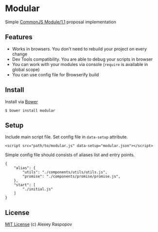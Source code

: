 # Modular

Simple [CommonJS Module/1.1](http://wiki.commonjs.org/wiki/Modules/1.1) proposal implementation

## Features

 * Works in browsers. You don't need to rebuild your project on every change
 * Dev Tools compatibility. You are able to debug your scripts in browser
 * You can work with your modules via console (`require` is available in global scope)
 * You can use config file for Browserify build

## Install

Install via [Bower](http://bower.io/)

    $ bower install modular

## Setup

Include main script file. Set config file in `data-setup` attribute.

    <script src="path/to/modular.js" data-setup="modular.json"></script>

Simple config file should consists of aliases list and entry points.

    {
        "alias": {
            "utils": "./components/utils/utils.js",
            "promise": "./components/promise/promise.js",
        },
        "start": [
            "./initial.js"
        ]
    }

## License

[MIT License](http://en.wikipedia.org/wiki/MIT_License) (c) Alexey Raspopov